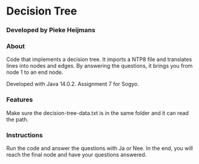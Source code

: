 # Decision Tree
### Developed by Pieke Heijmans

### About
Code that implements a decision tree. It imports a NTP8 file and translates lines into nodes and edges. By answering the questions, it brings you from node 1 to an end node. 

Developed with Java 14.0.2.
Assignment 7 for Sogyo.
​
### Features
Make sure the decision-tree-data.txt is in the same folder and it can read the path.

### Instructions
Run the code and answer the questions with Ja or Nee. In the end, you will reach the final node and have your questions answered.